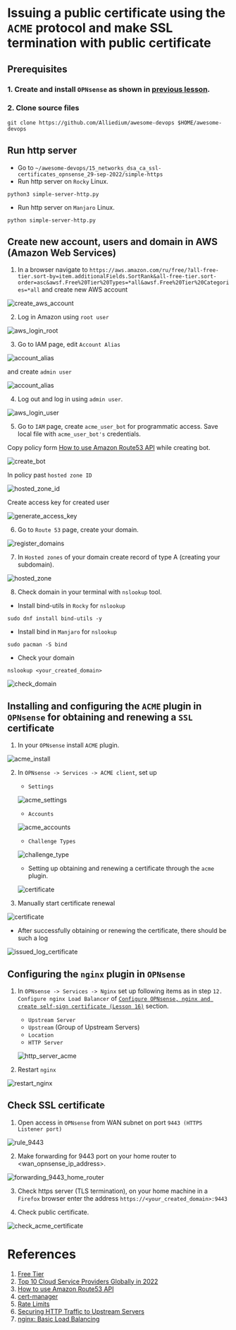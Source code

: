 # Issuing a public certificate using the `ACME` protocol and make SSL termination with public certificate

## Prerequisites ##

### 1. Create and install `OPNsense` as shown in [previous lesson](../16_networks_ssl_termination_self_signed_cert_04-oct-2022/README.md).

### 2. Clone source files

  ```
  git clone https://github.com/Alliedium/awesome-devops $HOME/awesome-devops
  ```

## Run http server ##

  - Go to `~/awesome-devops/15_networks_dsa_ca_ssl-certificates_opnsense_29-sep-2022/simple-https`
  - Run http server on `Rocky` Linux.
  
  ```
  python3 simple-server-http.py
  ```

  - Run http server on `Manjaro` Linux.
  
  ```
  python simple-server-http.py
  ```

## Create new account, users and domain in AWS (Amazon Web Services)
  
  1. In a browser navigate to `https://aws.amazon.com/ru/free/?all-free-tier.sort-by=item.additionalFields.SortRank&all-free-tier.sort-order=asc&awsf.Free%20Tier%20Types=*all&awsf.Free%20Tier%20Categories=*all` and create new AWS account

  ![create_aws_account](./images/create_aws_account.png)

  2. Log in Amazon using `root user`
   
   ![aws_login_root](./images/aws_login_root.png)

  3. Go to IAM page, edit `Account Alias` 

  ![account_alias](./images/account_alias.png)

  and create `admin user`

  ![account_alias](./images/create_aws_user.png)

  4. Log out and log in using `admin user`.

  ![aws_login_user](./images/aws_login_user.png)

  5. Go to `IAM` page, create `acme_user_bot` for programmatic access. Save local file with `acme_user_bot's` credentials.

   Copy policy form [How to use Amazon Route53 API](https://github.com/acmesh-official/acme.sh/wiki/How-to-use-Amazon-Route53-API) while creating bot.

  ![create_bot](./images/create_bot.png)

  In policy past `hosted zone ID`

  ![hosted_zone_id](./images/hosted_zone_id.png)

  Create access key for created user

  ![generate_access_key](./images/generate_access_key.png)

  6. Go to `Route 53` page, create your domain.

  ![register_domains](./images/register_domains.png)

  7.  In `Hosted zones` of your domain create record of type A (creating your subdomain).

  ![hosted_zone](./images/hosted_zone.png)

  8.  Check domain in your terminal with `nslookup` tool.

  * Install  bind-utils in `Rocky` for `nslookup`
  
  ```
  sudo dnf install bind-utils -y
  ```

  * Install bind in `Manjaro` for `nslookup`

  ```
  sudo pacman -S bind
  ```

  * Check your domain

  ```
  nslookup <your_created_domain>
  ```

  ![check_domain](./images/check_domain.png)

## Installing and configuring the `ACME` plugin in `OPNsense` for obtaining and renewing a `SSL` certificate

  1.  In your `OPNsense` install `ACME` plugin.

  ![acme_install](./images/acme_install.png)

  2. In `OPNsense -> Services -> ACME client`, set up 
   
     - `Settings`

     ![acme_settings](./images/acme_settings.png)

     - `Accounts`
  
  
     ![acme_accounts](./images/acme_accounts.png)

     - `Challenge Types`

     ![challenge_type](./images/challenge_type.png)

     - Setting up obtaining and renewing a certificate through the `acme` plugin.

     ![certificate](./images/certificate.png)

  3.  Manually start certificate renewal 
    
  ![certificate](./images/manual_update_certificate.png)

  - After successfully obtaining or renewing the certificate, there should be such a log

  ![issued_log_certificate](./images/issued_log_certificate.png)

## Configuring the `nginx` plugin in `OPNsense`

  1. In `OPNsense -> Services -> Nginx` set up following items as in step `12. Configure nginx Load Balancer` of [`Configure OPNsense, nginx and create self-sign certificate (Lesson 16)`](../16_networks_ssl_termination_self_signed_cert_04-oct-2022/README.md) section.
      
     - `Upstream Server`
     - `Upstream` (Group of Upstream Servers)
     - `Location`
     - `HTTP Server`

     ![http_server_acme](./images/http_server_acme.png)

  2. Restart `nginx`

  ![restart_nginx](./images/restart_nginx.png)

## Check SSL certificate 

  1.  Open access in `OPNsense` from WAN subnet on port `9443 (HTTPS Listener port)`

  ![rule_9443](./images/rule_9443.png)

  2.  Make forwarding for 9443 port on your home router to <wan_opnsense_ip_address>.
  
  ![forwarding_9443_home_router](./images/forwarding_9443_home_router.png)

  3.  Check https server (TLS termination), on your home machine in a `Firefox` browser enter the address `https://<your_created_domain>:9443`

  4. Check public certificate.
    
  ![check_acme_certificate](./images/check_acme_certificate.png)

# References

1. [Free Tier](https://aws.amazon.com/ru/free/?all-free-tier.sort-by=item.additionalFields.SortRank&all-free-tier.sort-order=asc&awsf.Free%20Tier%20Types=*all&awsf.Free%20Tier%20Categories=*all)
2. [Top 10 Cloud Service Providers Globally in 2022](https://dgtlinfra.com/top-10-cloud-service-providers-2022/)
3. [How to use Amazon Route53 API](https://github.com/acmesh-official/acme.sh/wiki/How-to-use-Amazon-Route53-API)
4. [cert-manager](https://cert-manager.io/docs/)
5. [Rate Limits](https://letsencrypt.org/docs/rate-limits/)
6. [Securing HTTP Traffic to Upstream Servers](https://docs.nginx.com/nginx/admin-guide/security-controls/securing-http-traffic-upstream/)
7. [nginx: Basic Load Balancing](https://docs.opnsense.org/manual/how-tos/nginx.html)
